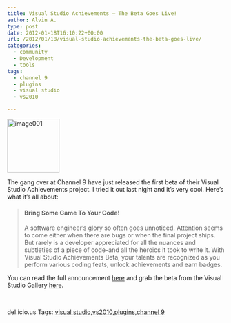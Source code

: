 ```yaml
---
title: Visual Studio Achievements – The Beta Goes Live!
author: Alvin A.
type: post
date: 2012-01-18T16:10:22+00:00
url: /2012/01/18/visual-studio-achievements-the-beta-goes-live/
categories:
  - community
  - Development
  - tools
tags:
  - channel 9
  - plugins
  - visual studio
  - vs2010

---
```

[<img loading="lazy" decoding="async" style="background-image: none; border-right-width: 0px; padding-left: 0px; padding-right: 0px; display: inline; border-top-width: 0px; border-bottom-width: 0px; border-left-width: 0px; padding-top: 0px" title="image001" border="0" alt="image001" src="/wp-content/uploads/image001_thumb.jpg" width="121" height="124" />][1]

The gang over at Channel 9 have just released the first beta of their Visual Studio Achievements project. I tried it out last night and it’s very cool. Here’s what it’s all about:

> #### Bring Some Game To Your Code!<u></u><u></u>
> 
> A software engineer&#8217;s glory so often goes unnoticed. Attention seems to come either when there are bugs or when the final project ships. But rarely is a developer appreciated for all the nuances and subtleties of a piece of code&#8211;and all the heroics it took to write it. With Visual Studio Achievements Beta, your talents are recognized as you perform various coding feats, unlock achievements and earn badges.

You can read the full announcement <a href="http://channel9.msdn.com/Blogs/C9team/Announcing-Visual-Studio-Achievements" target="_blank">here</a> and grab the beta from the Visual Studio Gallery <a href="http://visualstudiogallery.msdn.microsoft.com/bc7a433b-b594-48d4-bba2-a2f24774d02f" target="_blank">here</a>.

&#160;

<div style="padding-bottom: 0px; margin: 0px; padding-left: 0px; padding-right: 0px; display: inline; float: none; padding-top: 0px" id="scid:0767317B-992E-4b12-91E0-4F059A8CECA8:a151a703-1b1b-414c-8a2b-5cc40b5c0e1d" class="wlWriterEditableSmartContent">
  del.icio.us Tags: <a href="http://del.icio.us/popular/visual+studio" rel="tag">visual studio</a>,<a href="http://del.icio.us/popular/vs2010" rel="tag">vs2010</a>,<a href="http://del.icio.us/popular/plugins" rel="tag">plugins</a>,<a href="http://del.icio.us/popular/channel+9" rel="tag">channel 9</a>
</div>

 [1]: /wp-content/uploads/image001.jpg
